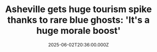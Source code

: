 ---
title: "Asheville gets huge tourism spike thanks to rare blue ghosts: 'It's a huge morale boost'"
date: 2025-06-02T20:36:00.000Z
category: Human Kindness
externalLink: "https://www.goodgoodgood.co/articles/asheville-hurricane-helene-fireflies-blue-ghosts"
image: ""
excerpt: "Business is booming again in Asheville, North Carolina again thanks to the help of rare “blue ghost” fireflies.…"
---